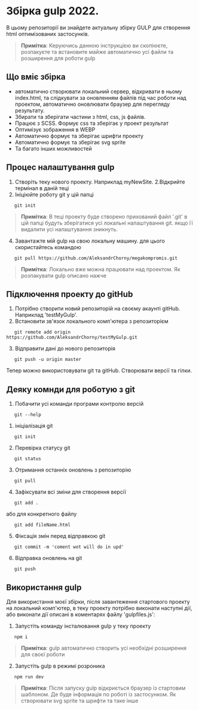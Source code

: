 # Збірка gulp 2022.

В цьому репозиторії ви знайдете актуальну збірку GULP для створення html оптимізованих застосунків.

> **Примітка**: Керуючись данною інструкцією ви скопіюєте, розпакуєте та встановите майже автоматично усі файли та розширення для роботи gulp

## Що вміє збірка
- автоматично створювати локальний сервер, відкривати в ньому index.html, та слідкувати за оновленням файлів під час роботи над проектом, автоматично оновлювати браузер для перегляду результату.
- Збирати та зберігати частини з html, css, js файлів.
- Працює з SCSS. Формує css та зберігає у проект результат
- Оптимізує зображення в WEBP
- Автоматично формує та зберігає шрифти проекту
- Автоматично формує та зберігає svg sprite
- Та багато інших можливостей

## Процес налаштування gulp
1. Створіть теку нового проекту. Наприклад myNewSite.
2.Відкрийте термінал в даній теці
3. Ініціюйте роботу git у цій папці
```
   git init
```
> **Примітка**: В теці проекту буде створено прихований файл '.git' в цій папці будуть зберігатися усі локальні налаштування git. якщо її видалити усі налаштування зникнуть. 
4. Завантажте мій gulp на свою локальну машину. для цього скористайтесь командою
```
   git pull https://github.com/AleksandrChorny/megakompromis.git
```
> **Примітка**: Локально вже можна працювати над проектом. Як розпакувати gulp описано нажче

## Підключення проекту до gitHub
1. Потрібно створити новий репозиторій на своєму акаунті gitHub. Наприклад 'testMyGulp'.
2. Встановити зв'язок локального комп'ютера з репозиторієм
```
   git remote add origin https://github.com/AleksandrChorny/testMyGulp.git
```
3. Відправити дані до нового репозиторія
```
   git push -u origin master
```

Тепер можно використовувати git та gitHub. Створювати версії та гілки.

## Деяку комнди для роботую з git
1. Побачити усі команди програми контролю версій
```
   git --help
```
1. ініціалізація git
```
   git init
```
2. Перевірка статусу git
```
   git status
```
3. Отримання останніх оновлень з репозиторію
```
   git pull
```
4. Зафіксувати всі зміни для створення версії
```
   git add .
```
або для конкретного файлу
```
   git add fileName.html
```
5. Фіксація змін перед відправкою git 
```
   git commit -m 'coment wot will do in upd'
```
6. Відправка оновлень на git 
```
   git push
```

## Використання gulp

Для використання моєї збірки, після завантеження стартового проекту на локальний комп'ютер, в теку проекту потрібно виконати наступні дії, або виконати дії описані в коментарях файлу 'gulpfiles.js':
1. Запустіть команду інсталювання gulp у теку проекту
```
   npm i
```
> **Примітка**: gulp автоматично створить усі необхідні розширення для своєї роботи
2. Запустіть gulp в режимі розроника

```
   npm run dev
```
>**Примітка**: Після запуску gulp відкриється браузер із стартовим шаблоном. Де буде інформація по роботі із застосунком. Як створювати svg sprite та шрифти та таке інше